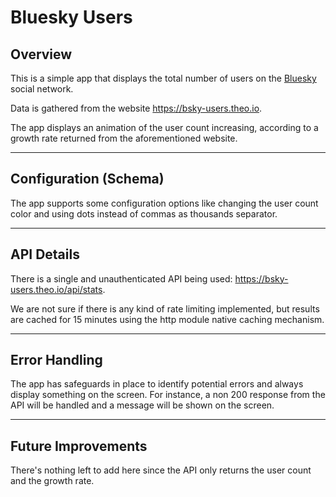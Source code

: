 # Bluesky Users

## Overview

This is a simple app that displays the total number of users on the [Bluesky](https://bsky.social/) social network.

Data is gathered from the website https://bsky-users.theo.io.

The app displays an animation of the user count increasing, according to a growth rate returned from the aforementioned website.

---

## Configuration (Schema)

The app supports some configuration options like changing the user count color and using dots instead of commas as thousands separator.

---

## API Details

There is a single and unauthenticated API being used: https://bsky-users.theo.io/api/stats.

We are not sure if there is any kind of rate limiting implemented, but results are cached for 15 minutes using the http module native caching mechanism.

---

## Error Handling

The app has safeguards in place to identify potential errors and always display something on the screen. For instance, a non 200 response from the API will be handled and a message will be shown on the screen.

---

## Future Improvements

There's nothing left to add here since the API only returns the user count and the growth rate.
